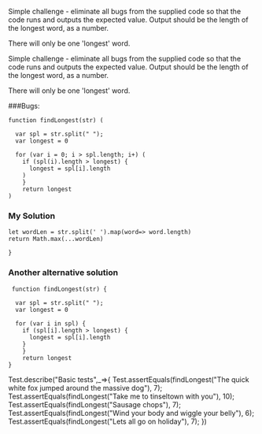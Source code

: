 Simple challenge - eliminate all bugs from the supplied code so that the code runs and outputs the expected value. Output should be the length of the longest word, as a number.

There will only be one 'longest' word.

Simple challenge - eliminate all bugs from the supplied code so that the code runs and outputs the expected value. Output should be the length of the longest word, as a number.

There will only be one 'longest' word.

###Bugs: 
```
function findLongest(str) (
  
  var spl = str.split(" ");
  var longest = 0
  
  for (var i = 0; i > spl.length; i+) (
    if (spl(i).length > longest) {
      longest = spl[i].length
    )
    }
    return longest
)
```


### My Solution 

```
let wordLen = str.split(' ').map(word=> word.length)
return Math.max(...wordLen)
    
}
```


### Another alternative solution 

```
 function findLongest(str) {
  
  var spl = str.split(" ");
  var longest = 0
  
  for (var i in spl) {
    if (spl[i].length > longest) {
      longest = spl[i].length
    }
    }
    return longest
}
```
Test.describe("Basic tests",_=>{
Test.assertEquals(findLongest("The quick white fox jumped around the massive dog"), 7);
Test.assertEquals(findLongest("Take me to tinseltown with you"), 10); 
Test.assertEquals(findLongest("Sausage chops"), 7); 
Test.assertEquals(findLongest("Wind your body and wiggle your belly"), 6); 
Test.assertEquals(findLongest("Lets all go on holiday"), 7); 
})
